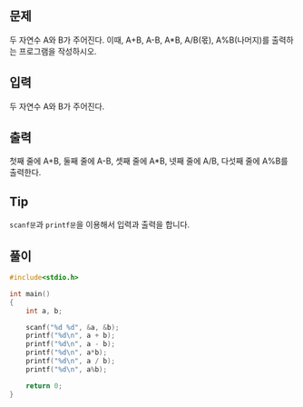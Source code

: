 ## 문제

두 자연수 A와 B가 주어진다. 이때, A+B, A-B, A*B, A/B(몫), A%B(나머지)를 출력하는 프로그램을 작성하시오.

## 입력

두 자연수 A와 B가 주어진다.

## 출력

첫째 줄에 A+B, 둘째 줄에 A-B, 셋째 줄에 A*B, 넷째 줄에 A/B,
다섯째 줄에 A%B를 출력한다.

## Tip

`scanf문`과 `printf문`을 이용해서 입력과 출력을 합니다.

## 풀이
```c
#include<stdio.h>

int main()
{
	int a, b;

	scanf("%d %d", &a, &b);
	printf("%d\n", a + b);
	printf("%d\n", a - b);
	printf("%d\n", a*b);
	printf("%d\n", a / b);
	printf("%d\n", a%b);

	return 0;
}
```
